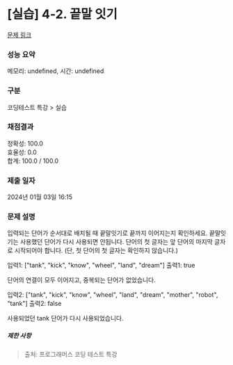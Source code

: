 # [실습] 4-2. 끝말 잇기





[문제 링크](https://campus.programmers.co.kr/tryouts/110011/challenges#) 

### 성능 요약

메모리: undefined, 시간: undefined

### 구분

코딩테스트 특강 > 실습

### 채점결과

정확성: 100.0<br/>효율성: 0.0<br/>합계: 100.0 / 100.0

### 제출 일자

2024년 01월 03일 16:15

### 문제 설명

<p>

입력되는 단어가 순서대로 배치될 때 끝말잇기로 끝까지 이어지는지 확인하세요.
끝말잇기는 사용했던 단어가 다시 사용되면 안됩니다.
단어의 첫 글자는 앞 단어의 마지막 글자로 시작되어야 합니다.
(단, 첫 단어의 첫 글자는 확인하지 않습니다.)

입력1: ["tank", "kick", "know", "wheel", "land", "dream"]
출력1: true

단어의 연결이 모두 이어지고, 중복되는 단어가 없었습니다.

입력2: ["tank", "kick", "know", "wheel", "land", "dream", "mother", "robot", "tank"]
출력2: false

사용되었던 tank 단어가 다시 사용되었습니다.

</p>

<h5>제한 사항</h5>

> 출처: 프로그래머스 코딩 테스트 특강